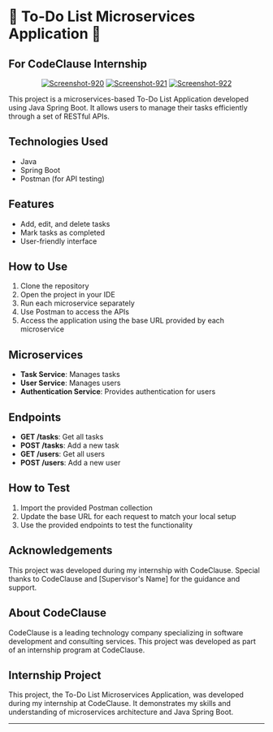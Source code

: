 

# 🚀 To-Do List Microservices Application 📝
## For CodeClause Internship

<Center>
<a href="https://ibb.co/mq8LZTt"><img src="https://i.ibb.co/6PB39wb/Screenshot-920.png" alt="Screenshot-920" border="0"></a>
<a href="https://ibb.co/41vshGM"><img src="https://i.ibb.co/hYQX3jH/Screenshot-921.png" alt="Screenshot-921" border="0"></a>
<a href="https://ibb.co/WWZPxMX"><img src="https://i.ibb.co/7JPRYZD/Screenshot-922.png" alt="Screenshot-922" border="0"></a>
</Center>

This project is a microservices-based To-Do List Application developed using Java Spring Boot. It allows users to manage their tasks efficiently through a set of RESTful APIs.

## Technologies Used
- Java
- Spring Boot
- Postman (for API testing)

## Features
- Add, edit, and delete tasks
- Mark tasks as completed
- User-friendly interface

## How to Use
1. Clone the repository
2. Open the project in your IDE
3. Run each microservice separately
4. Use Postman to access the APIs
5. Access the application using the base URL provided by each microservice

## Microservices
- **Task Service**: Manages tasks
- **User Service**: Manages users
- **Authentication Service**: Provides authentication for users

## Endpoints
- **GET /tasks**: Get all tasks
- **POST /tasks**: Add a new task
- **GET /users**: Get all users
- **POST /users**: Add a new user

## How to Test
1. Import the provided Postman collection
2. Update the base URL for each request to match your local setup
3. Use the provided endpoints to test the functionality

## Acknowledgements
This project was developed during my internship with CodeClause. Special thanks to CodeClause and [Supervisor's Name] for the guidance and support.

## About CodeClause
CodeClause is a leading technology company specializing in software development and consulting services. This project was developed as part of an internship program at CodeClause.

## Internship Project
This project, the To-Do List Microservices Application, was developed during my internship at CodeClause. It demonstrates my skills and understanding of microservices architecture and Java Spring Boot.

---
